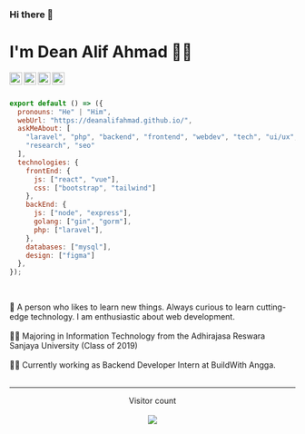 ### Hi there 👋
# I'm Dean Alif Ahmad 👨‍💻

<a href="https://www.linkedin.com/in/dean-alif-ahmad-bb6a9a1aa/">
  <img align="left" alt="Darshan's Linkdein" width="22px" src="https://cdn.jsdelivr.net/npm/simple-icons@v3/icons/linkedin.svg" />
</a>
<a href="https://dribbble.com/deanalifahmad">
  <img align="left" alt="Darshan's Twitter" width="22px" src="https://cdn.jsdelivr.net/npm/simple-icons@v3/icons/dribbble.svg" />
</a>
<a href="https://www.instagram.com/deanalifahmad/">
  <img align="left" alt="Darshan's Github" width="22px" src="https://cdn.jsdelivr.net/npm/simple-icons@v3/icons/instagram.svg" />
</a>
<a href="https://github.com/deanalifahmad">
  <img align="left" alt="Darshan's Medium" width="22px" src="https://cdn.jsdelivr.net/npm/simple-icons@v3/icons/github.svg" />
</a>

<br />
<br />

```js
export default () => ({
  pronouns: "He" | "Him",
  webUrl: "https://deanalifahmad.github.io/",
  askMeAbout: [
    "laravel", "php", "backend", "frontend", "webdev", "tech", "ui/ux", "webdesign", 
    "research", "seo"
  ],
  technologies: {
    frontEnd: {
      js: ["react", "vue"],
      css: ["bootstrap", "tailwind"]
    },
    backEnd: {
      js: ["node", "express"],
      golang: ["gin", "gorm"],
      php: ["laravel"],
    },
    databases: ["mysql"],
    design: ["figma"]
  },
});
```

<br />

🧐 A person who likes to learn new things. Always curious to learn cutting-edge technology. I am enthusiastic about web development.
<br />
<br />
👨‍🎓 Majoring in Information Technology from the Adhirajasa Reswara Sanjaya University (Class of 2019)
<br />
<br />
👨‍💻 Currently working as Backend Developer Intern at BuildWith Angga.
<br />
<br />

---

<p align="center"> 
  Visitor count<br><br>
  <img src="https://profile-counter.glitch.me/deanalifahmad25/count.svg" />
</p>

